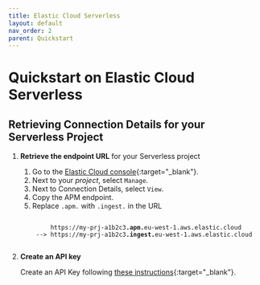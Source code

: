 ```yaml
---
title: Elastic Cloud Serverless
layout: default
nav_order: 2
parent: Quickstart
---
```


# Quickstart on Elastic Cloud Serverless

## Retrieving Connection Details for your Serverless Project

1. **Retrieve the endpoint URL** for your Serverless project

    1. Go to the [Elastic Cloud console](https://cloud.elastic.co/){:target="_blank"}.
    2. Next to your *project*, select `Manage`.
    3. Next to Connection Details, select `View`.
    4. Copy the APM endpoint.
    5. Replace `.apm.` with `.ingest.` in the URL
        <pre><code>
            https://my-prj-a1b2c3<b>.apm.</b>eu-west-1.aws.elastic.cloud
        --> https://my-prj-a1b2c3<b>.ingest.</b>eu-west-1.aws.elastic.cloud
        </code></pre>

2. **Create an API key** 

    Create an API Key following [these instructions](https://www.elastic.co/guide/en/kibana/current/api-keys.html){:target="_blank"}.